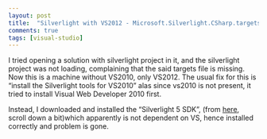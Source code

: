 ```yaml
---
layout: post
title:  "Silverlight with VS2012 - Microsoft.Silverlight.CSharp.targets was not found"
comments: true
tags: [visual-studio]
---
```



I tried opening a solution with silverlight project in it, and the silverlight project was not loading, complaining that the said targets file is missing. Now this is a machine without VS2010, only VS2012. The usual fix for this is “install the Silverlight tools for VS2010” alas since vs2010 is not present, it tried to install Visual Web Developer 2010 first. 

Instead, I downloaded and installed the “Silverlight 5 SDK”, (from [here](http://www.silverlight.net/downloads), scroll down a bit)which apparently is not dependent on VS, hence installed correctly and problem is gone.

